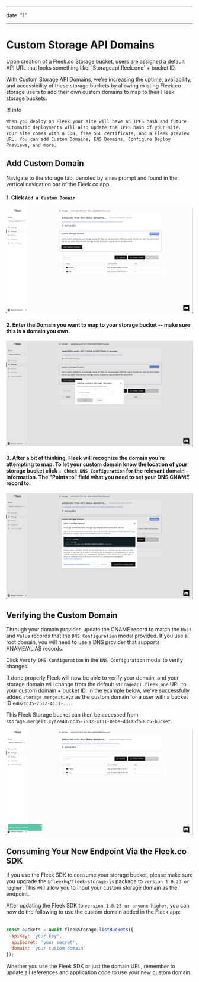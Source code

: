 ﻿---

date: "1"

---

# Custom Storage API Domains

Upon creation of a Fleek.co Storage bucket, users are assigned a default API URL that looks something like: 'Storageapi.fleek.one` + bucket ID.

With Custom Storage API Domains, we're increasing the uptime, availability, and accessibility of these storage buckets by allowing existing Fleek.co storage users to add their own custom domains to map to their Fleek storage buckets.

!!! info

    When you deploy on Fleek your site will have an IPFS hash and future automatic deployments will also update the IPFS hash of your site. Your site comes with a CDN, free SSL certificate, and a Fleek preview URL. You can add Custom Domains, ENS Domains, Configure Deploy Previews, and more.

## Add Custom Domain

Navigate to the storage tab, denoted by a `new` prompt and found in the vertical navigation bar of the Fleek.co app.


#### 1.  Click `Add a Custom Domain`

![](imgs/add-domain1.png)

#### 2.  Enter the Domain you want to map to your storage bucket -- make sure this is a domain you own.

![](imgs/ad-custom-storage-domain.png)

#### 3.  After a bit of thinking, Fleek will recognize the domain you’re attempting to map. To let your custom domain know the location of your storage bucket click `⚠ Check DNS Configuration` for the relevant domain information. The "Points to" field what you need to set your DNS CNAME record to. 

![](imgs/dns-config.png)

## Verifying the Custom Domain

Through your domain provider, update the CNAME record to match the `Host` and `Value` records that the `DNS Configuration` modal provided. If you use a root domain, you will need to use a DNS provider that supports ANAME/ALIAS records.

Click `Verify DNS Configuration` in the `DNS Configuration` modal to verify changes.

If done properly Fleek will now be able to verify your domain, and your storage domain will change from the default `storageapi.fleek.one` URL to your custom domain + bucket ID. In the example below, we've successfully added `storage.mergeit.xyz` as the custom domain for a user with a bucket ID `e402cc35-7532-4131-...`.

This Fleek Storage bucket can then be accessed from `storage.mergeit.xyz/e402cc35-7532-4131-8ebe-dd4a5f506c5-bucket`.

![](imgs/final-merge-it-bucket.png)


## Consuming Your New Endpoint Via the Fleek.co SDK

If you use the Fleek SDK to consume your storage bucket, please make sure you upgrade the `@fleekhq/fleek-storage-js` package to `version 1.0.23 or higher`. This will allow you to input your custom storage domain as the endpoint.

After updating the Fleek SDK to `version 1.0.23 or anyone higher`, you can now do the following to use the custom domain added in the Fleek app:

```js

const buckets = await fleekStorage.listBuckets({
  apiKey: 'your key',
  apiSecret: 'your secret',
  domain: 'your custom domain'
});

```

Whether you use the Fleek SDK or just the domain URL, remember to update all references and application code to use your new custom domain.

